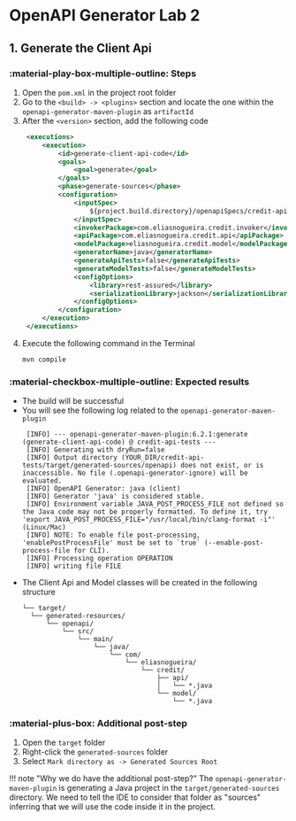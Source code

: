 # OpenAPI Generator Lab 2

## 1. Generate the Client Api

### :material-play-box-multiple-outline: Steps

1. Open the `pom.xml` in the project root folder
2. Go to the `<build> -> <plugins>` section and locate the one within the `openapi-generator-maven-plugin` as `artifactId`
3. After the `<version>` section, add the following code
   ```xml
    <executions>
        <execution>
            <id>generate-client-api-code</id>
            <goals>
                <goal>generate</goal>
            </goals>
            <phase>generate-sources</phase>
            <configuration>
                <inputSpec>
                    ${project.build.directory}/openapiSpecs/credit-api.yaml
                </inputSpec>
                <invokerPackage>com.eliasnogueira.credit.invoker</invokerPackage>
                <apiPackage>com.eliasnogueira.credit.api</apiPackage>
                <modelPackage>eliasnogueira.credit.model</modelPackage>
                <generatorName>java</generatorName>
                <generateApiTests>false</generateApiTests>
                <generateModelTests>false</generateModelTests>
                <configOptions>
                    <library>rest-assured</library>
                    <serializationLibrary>jackson</serializationLibrary>
                </configOptions>
            </configuration>
        </execution>
    </executions>
   ```
4. Execute the following command in the Terminal
   ```
   mvn compile
   ```


### :material-checkbox-multiple-outline: Expected results

- The build will be successful
- You will see the following log related to the `openapi-generator-maven-plugin`
  ```
   [INFO] --- openapi-generator-maven-plugin:6.2.1:generate (generate-client-api-code) @ credit-api-tests ---
   [INFO] Generating with dryRun=false
   [INFO] Output directory (YOUR_DIR/credit-api-tests/target/generated-sources/openapi) does not exist, or is inaccessible. No file (.openapi-generator-ignore) will be evaluated.
   [INFO] OpenAPI Generator: java (client)
   [INFO] Generator 'java' is considered stable.
   [INFO] Environment variable JAVA_POST_PROCESS_FILE not defined so the Java code may not be properly formatted. To define it, try 'export JAVA_POST_PROCESS_FILE="/usr/local/bin/clang-format -i"' (Linux/Mac)
   [INFO] NOTE: To enable file post-processing, 'enablePostProcessFile' must be set to `true` (--enable-post-process-file for CLI).
   [INFO] Processing operation OPERATION
   [INFO] writing file FILE
  ```
- The Client Api and Model classes will be created in the following structure
  ```
  └── target/
    └── generated-resources/
        └── openapi/
            └── src/
                └── main/
                    └── java/
                        └── com/
                            └── eliasnogueira/
                                └── credit/
                                    ├── api/
                                    │   └── *.java
                                    └── model/
                                        └── *.java
  ```

### :material-plus-box: Additional post-step

1. Open the `target` folder
2. Right-click the `generated-sources` folder
3. Select `Mark directory as -> Generated Sources Root`

!!! note "Why we do have the additional post-step?"
    The `openapi-generator-maven-plugin` is generating a Java project in the `target/generated-sources` directory.
    We need to tell the IDE to consider that folder as "sources" inferring that we will use the code inside it in the project.
